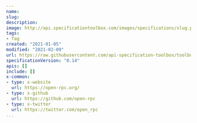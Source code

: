 ```yaml
---
name:
slug:
description:
image: http://api.specificationtoolbox.com/images/specifications/slug.png
tags:
- Tag
created: "2021-01-05"
modified: "2021-02-09"
url: https://raw.githubusercontent.com/api-specification-toolbox/toolbox/main/_specifications/slug.md
specificationVersion: "0.14"
apis: []
include: []
x-common:
- type: x-website
  url: https://open-rpc.org/
- type: x-github
  url: https://github.com/open-rpc
- type: x-twitter
  url: https://twitter.com/open_rpc  
...
```

